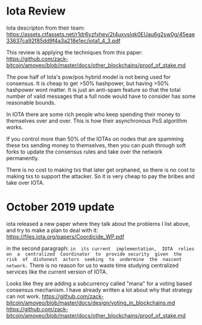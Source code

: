 Iota Review
======

Iota descripton from their team: https://assets.ctfassets.net/r1dr6vzfxhev/2t4uxvsIqk0EUau6g2sw0g/45eae33637ca92f85dd9f4a3a218e1ec/iota1_4_3.pdf

This review is applying the techniques from this paper: https://github.com/zack-bitcoin/amoveo/blob/master/docs/other_blockchains/proof_of_stake.md

The pow half of Iota's pow/pos hybrid model is not being used for consensus. It is cheap to get >50% hashpower, but having >50% hashpower wont matter. It is just an anti-spam feature so that the total number of valid messages that a full node would have to consider has some reasonable bounds.

In IOTA there are some rich people who keep spending their money to themselves over and over. This is how their asynchronous PoS algorithm works.

If you control more than 50% of the IOTAs on nodes that are spamming these txs sending money to themselves, then you can push through soft forks to update the consensus rules and take over the network permanently. 

There is no cost to making txs that later get orphaned, so there is no cost to making txs to support the attacker.
So it is very cheap to pay the bribes and take over IOTA.


October 2019 update
=======

iota released a new paper where they talk about the problems I list above, and try to make a plan to deal with it: https://files.iota.org/papers/Coordicide_WP.pdf


in the second paragraph:
```in  its current  implementation,  IOTA  relies  on  a  centralized  Coordinator  to  provide security  given  the  risk  of  dishonest  actors  seeking  to  undermine  the  nascent network.```
There is no reason for us to waste time studying centralized services like the current version of IOTA.

Looks like they are adding a subcurrency called "mana" for a voting based consensus mechanism. I have already written a lot about why that strategy can not work.  https://github.com/zack-bitcoin/amoveo/blob/master/docs/design/voting_in_blockchains.md
https://github.com/zack-bitcoin/amoveo/blob/master/docs/other_blockchains/proof_of_stake.md